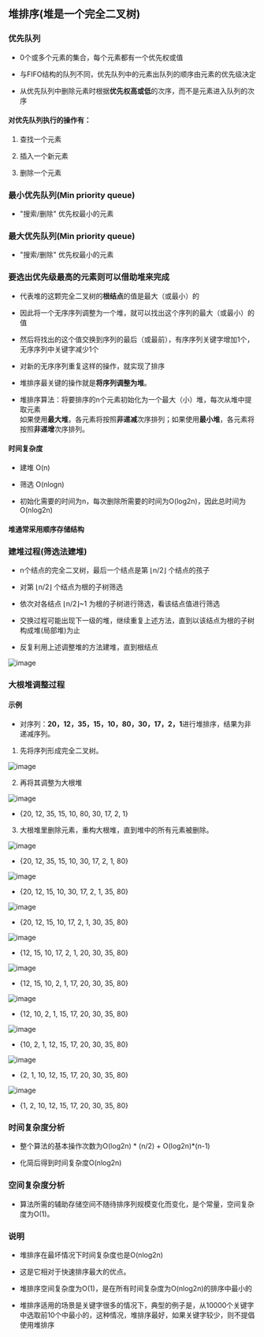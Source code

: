 ## 堆排序(堆是一个完全二叉树)

### 优先队列

- 0个或多个元素的集合，每个元素都有一个优先权或值

- 与FIFO结构的队列不同，优先队列中的元素出队列的顺序由元素的优先级决定

- 从优先队列中删除元素时根据**优先权高或低**的次序，而不是元素进入队列的次序

#### 对优先队列执行的操作有：

1. 查找一个元素

2. 插入一个新元素

3. 删除一个元素

### 最小优先队列(Min priority queue)

- "搜索/删除" 优先权最小的元素

### 最大优先队列(Min priority queue)

- "搜索/删除" 优先权最小的元素

### 要选出优先级最高的元素则可以借助堆来完成

- 代表堆的这颗完全二叉树的**根结点**的值是最大（或最小）的

- 因此将一个无序序列调整为一个堆，就可以找出这个序列的最大（或最小）的值

- 然后将找出的这个值交换到序列的最后（或最前），有序序列关键字增加1个，无序序列中关键字减少1个

- 对新的无序序列重复这样的操作，就实现了排序

-  堆排序最关键的操作就是**将序列调整为堆**。

-  堆排序算法：将要排序的n个元素初始化为一个最大（小）堆，每次从堆中提取元素
<br/>如果使用**最大堆**，各元素将按照**非递减**次序排列；如果使用**最小堆**，各元素将按照**非递增**次序排列。

####  时间复杂度

- 建堆 O(n)

- 筛选 O(nlogn)

- 初始化需要的时间为n，每次删除所需要的时间为O(log2n)，因此总时间为O(nlog2n)

#### 堆通常采用顺序存储结构

### 建堆过程(筛选法建堆)

- n个结点的完全二叉树，最后一个结点是第 ⌊n/2⌋ 个结点的孩子

- 对第 ⌊n/2⌋ 个结点为根的子树筛选

- 依次对各结点 ⌊n/2⌋~1 为根的子树进行筛选，看该结点值进行筛选 

- 交换过程可能出现下一级的堆，继续重复上述方法，直到以该结点为根的子树构成堆(局部堆)为止

- 反复利用上述调整堆的方法建堆，直到根结点

![image](https://github.com/YC-L/Postgraduate-examination/blob/DataStructure/imgs/Big-root-heap-adjustment.png)

### 大根堆调整过程

#### 示例

- 对序列：**20，12，35，15，10，80，30，17，2，1**进行堆排序，结果为非递减序列。

1. 先将序列形成完全二叉树。

![image](https://github.com/YC-L/Postgraduate-examination/blob/DataStructure/imgs/HeapSort1.png)

2. 再将其调整为大根堆

![image](https://github.com/YC-L/Postgraduate-examination/blob/DataStructure/imgs/HeapSort2.png)

- {20, 12, 35, 15, 10, 80, 30, 17, 2, 1}

3. 大根堆里删除元素，重构大根堆，直到堆中的所有元素被删除。

![image](https://github.com/YC-L/Postgraduate-examination/blob/DataStructure/imgs/HeapSort3.png)

- {20, 12, 35, 15, 10, 30, 17, 2, 1, 80}

![image](https://github.com/YC-L/Postgraduate-examination/blob/DataStructure/imgs/HeapSort4.png)

- {20, 12, 15, 10, 30, 17, 2, 1, 35, 80}

![image](https://github.com/YC-L/Postgraduate-examination/blob/DataStructure/imgs/HeapSort5.png)

- {20, 12, 15, 10, 17, 2, 1, 30, 35, 80}

![image](https://github.com/YC-L/Postgraduate-examination/blob/DataStructure/imgs/HeapSort6.png)

- {12, 15, 10, 17, 2, 1, 20, 30, 35, 80}

![image](https://github.com/YC-L/Postgraduate-examination/blob/DataStructure/imgs/HeapSort7.png)

- {12, 15, 10, 2, 1, 17, 20, 30, 35, 80}

![image](https://github.com/YC-L/Postgraduate-examination/blob/DataStructure/imgs/HeapSort8.png)

- {12, 10, 2, 1, 15, 17, 20, 30, 35, 80}

![image](https://github.com/YC-L/Postgraduate-examination/blob/DataStructure/imgs/HeapSort9.png)

- {10, 2, 1, 12, 15, 17, 20, 30, 35, 80}

![image](https://github.com/YC-L/Postgraduate-examination/blob/DataStructure/imgs/HeapSort10.png)

- {2, 1, 10, 12, 15, 17, 20, 30, 35, 80}

![image](https://github.com/YC-L/Postgraduate-examination/blob/DataStructure/imgs/HeapSort11.png)

- {1, 2, 10, 12, 15, 17, 20, 30, 35, 80}

### 时间复杂度分析

- 整个算法的基本操作次数为O(log2n) * (n/2) + O(log2n)*(n-1)

- 化简后得到时间复杂度O(nlog2n)

### 空间复杂度分析

- 算法所需的辅助存储空间不随待排序列规模变化而变化，是个常量，空间复杂度为O(1)。

### 说明

- 堆排序在最坏情况下时间复杂度也是O(nlog2n)

- 这是它相对于快速排序最大的优点。

- 堆排序空间复杂度为O(1)，是在所有时间复杂度为O(nlog2n)的排序中最小的

- 堆排序适用的场景是关键字很多的情况下，典型的例子是，从10000个关键字中选取前10个中最小的，这种情况，堆排序最好，如果关键字较少，则不提倡使用堆排序